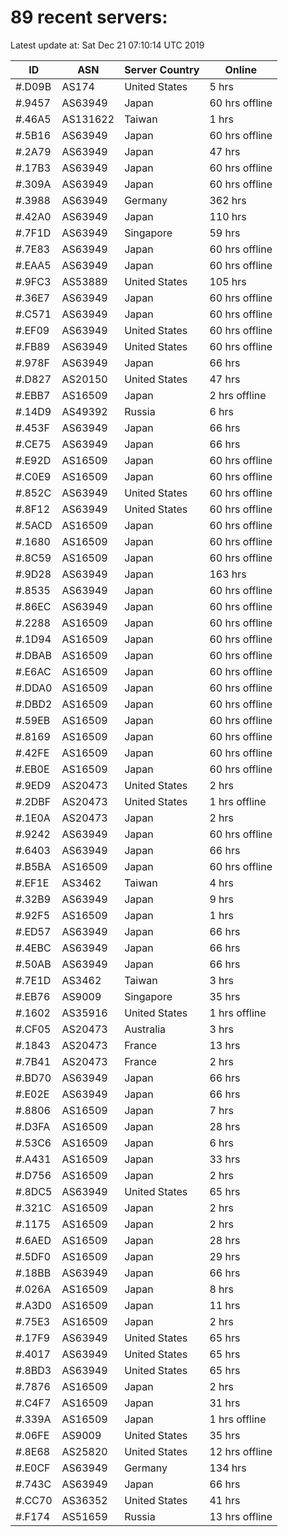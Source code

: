 # 89 recent servers:

Latest update at: Sat Dec 21 07:10:14 UTC 2019

| ID | ASN | Server Country | Online |
| -- | --- | -------------- | ------ |
| #.D09B | AS174 | United States | 5 hrs |
| #.9457 | AS63949 | Japan | 60 hrs offline |
| #.46A5 | AS131622 | Taiwan | 1 hrs |
| #.5B16 | AS63949 | Japan | 60 hrs offline |
| #.2A79 | AS63949 | Japan | 47 hrs |
| #.17B3 | AS63949 | Japan | 60 hrs offline |
| #.309A | AS63949 | Japan | 60 hrs offline |
| #.3988 | AS63949 | Germany | 362 hrs |
| #.42A0 | AS63949 | Japan | 110 hrs |
| #.7F1D | AS63949 | Singapore | 59 hrs |
| #.7E83 | AS63949 | Japan | 60 hrs offline |
| #.EAA5 | AS63949 | Japan | 60 hrs offline |
| #.9FC3 | AS53889 | United States | 105 hrs |
| #.36E7 | AS63949 | Japan | 60 hrs offline |
| #.C571 | AS63949 | Japan | 60 hrs offline |
| #.EF09 | AS63949 | United States | 60 hrs offline |
| #.FB89 | AS63949 | United States | 60 hrs offline |
| #.978F | AS63949 | Japan | 66 hrs |
| #.D827 | AS20150 | United States | 47 hrs |
| #.EBB7 | AS16509 | Japan | 2 hrs offline |
| #.14D9 | AS49392 | Russia | 6 hrs |
| #.453F | AS63949 | Japan | 66 hrs |
| #.CE75 | AS63949 | Japan | 66 hrs |
| #.E92D | AS16509 | Japan | 60 hrs offline |
| #.C0E9 | AS16509 | Japan | 60 hrs offline |
| #.852C | AS63949 | United States | 60 hrs offline |
| #.8F12 | AS63949 | United States | 60 hrs offline |
| #.5ACD | AS16509 | Japan | 60 hrs offline |
| #.1680 | AS16509 | Japan | 60 hrs offline |
| #.8C59 | AS16509 | Japan | 60 hrs offline |
| #.9D28 | AS63949 | Japan | 163 hrs |
| #.8535 | AS63949 | Japan | 60 hrs offline |
| #.86EC | AS63949 | Japan | 60 hrs offline |
| #.2288 | AS16509 | Japan | 60 hrs offline |
| #.1D94 | AS16509 | Japan | 60 hrs offline |
| #.DBAB | AS16509 | Japan | 60 hrs offline |
| #.E6AC | AS16509 | Japan | 60 hrs offline |
| #.DDA0 | AS16509 | Japan | 60 hrs offline |
| #.DBD2 | AS16509 | Japan | 60 hrs offline |
| #.59EB | AS16509 | Japan | 60 hrs offline |
| #.8169 | AS16509 | Japan | 60 hrs offline |
| #.42FE | AS16509 | Japan | 60 hrs offline |
| #.EB0E | AS16509 | Japan | 60 hrs offline |
| #.9ED9 | AS20473 | United States | 2 hrs |
| #.2DBF | AS20473 | United States | 1 hrs offline |
| #.1E0A | AS20473 | Japan | 2 hrs |
| #.9242 | AS63949 | Japan | 60 hrs offline |
| #.6403 | AS63949 | Japan | 66 hrs |
| #.B5BA | AS16509 | Japan | 60 hrs offline |
| #.EF1E | AS3462 | Taiwan | 4 hrs |
| #.32B9 | AS63949 | Japan | 9 hrs |
| #.92F5 | AS16509 | Japan | 1 hrs |
| #.ED57 | AS63949 | Japan | 66 hrs |
| #.4EBC | AS63949 | Japan | 66 hrs |
| #.50AB | AS63949 | Japan | 66 hrs |
| #.7E1D | AS3462 | Taiwan | 3 hrs |
| #.EB76 | AS9009 | Singapore | 35 hrs |
| #.1602 | AS35916 | United States | 1 hrs offline |
| #.CF05 | AS20473 | Australia | 3 hrs |
| #.1843 | AS20473 | France | 13 hrs |
| #.7B41 | AS20473 | France | 2 hrs |
| #.BD70 | AS63949 | Japan | 66 hrs |
| #.E02E | AS63949 | Japan | 66 hrs |
| #.8806 | AS16509 | Japan | 7 hrs |
| #.D3FA | AS16509 | Japan | 28 hrs |
| #.53C6 | AS16509 | Japan | 6 hrs |
| #.A431 | AS16509 | Japan | 33 hrs |
| #.D756 | AS16509 | Japan | 2 hrs |
| #.8DC5 | AS63949 | United States | 65 hrs |
| #.321C | AS16509 | Japan | 2 hrs |
| #.1175 | AS16509 | Japan | 2 hrs |
| #.6AED | AS16509 | Japan | 28 hrs |
| #.5DF0 | AS16509 | Japan | 29 hrs |
| #.18BB | AS63949 | Japan | 66 hrs |
| #.026A | AS16509 | Japan | 8 hrs |
| #.A3D0 | AS16509 | Japan | 11 hrs |
| #.75E3 | AS16509 | Japan | 2 hrs |
| #.17F9 | AS63949 | United States | 65 hrs |
| #.4017 | AS63949 | United States | 65 hrs |
| #.8BD3 | AS63949 | United States | 65 hrs |
| #.7876 | AS16509 | Japan | 2 hrs |
| #.C4F7 | AS16509 | Japan | 31 hrs |
| #.339A | AS16509 | Japan | 1 hrs offline |
| #.06FE | AS9009 | United States | 35 hrs |
| #.8E68 | AS25820 | United States | 12 hrs offline |
| #.E0CF | AS63949 | Germany | 134 hrs |
| #.743C | AS63949 | Japan | 66 hrs |
| #.CC70 | AS36352 | United States | 41 hrs |
| #.F174 | AS51659 | Russia | 13 hrs offline |


